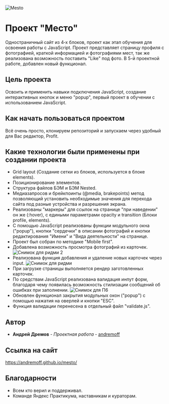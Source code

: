 ![Mesto](https://user-images.githubusercontent.com/117744283/212360087-b4714974-5d16-4209-a5b7-f61f9f5eaa1a.PNG)

# Проект "Место"

Одностраничный сайт из 4‐х блоков, проект как этап обучения для освоения работы с JavaScript. Проект представляет страницу профиля с фотографией, краткой информацией и фотографиями мест, так же реализована возможность поставить "Like" под фото. В 5-й проектной работе, добавлен новый функционал.

## Цель проекта

Освоить и применить навыки подключения JavaScript, создание интерактивных кнопок и меню "popup", первый проект в обучении с использованием JavaScript.

## Как начать пользоваться проектом

Всё очень просто, клонируем репозиторий и запускаем через удобный для Вас редактор, Profit.

## Какие технологии были применены при создании проекта

* Grid layout (Создание сетки из блоков, используется в блоке elements).
* Позиционирование элементов.
* Структура файлов БЭМ и БЭМ Nested.
* Медиазапросов и брейкпоинты (@media, brakepoints) метод позволяющий установить необходимые значения для перехода сайта под разные устройства и разрешения экрана.
* Реализованы "маркеры" для ссылок на странице "при наведении" он же (:hover), с едиными параметрами opacity и transition (Блоки profile, elements).
* С помощью JavaScript реализованы функции модульного окна ("popup"), кнопки "сердечки" в описании фотографий и кнопки редактирования "Имени" и "Вида деятельности" на странице.
* Проект был собран по методике "Mobile first".
* Добавлена возможность просмотра фотографий из карточек.
![Снимок для ридми 2](https://user-images.githubusercontent.com/117744283/215109554-60c1cda1-a313-4083-9831-17bb5cd0d30c.PNG)
* Реализована функция добавления и удаление новых карточек через input.
![Снимок для ридми](https://user-images.githubusercontent.com/117744283/215109047-50d512ae-c44a-4c81-9e4a-4e85f0f3bd68.PNG)
* При загрузке страницы выполняется рендер заготовленных карточек.
* По средствам JavaScript реализована валидация инпут форм, благодаря чему появилась возможность стилизации сообщений об ошибках при заполнении.
![Снимок для П6](https://user-images.githubusercontent.com/117744283/217666906-35e2e3a3-5191-484f-ae45-02efd2308b8d.PNG)
* Обновлен функционал закрытия модульных окон ("popup") с помощью нажатия на оверлей и кнопки "ESC".
* Функция валидации перенесена в отдельный файл "validate.js".

## Автор

* **Андрей Дремов** - *Проектная работа* - [andremoff](https://github.com/andremoff)

## Ссылка на сайт
https://andremoff.github.io/mesto/

## Благодарности

* Всем кто верил и поддерживал.
* Команде Яндекс Практикума, наставникам и кураторам.
